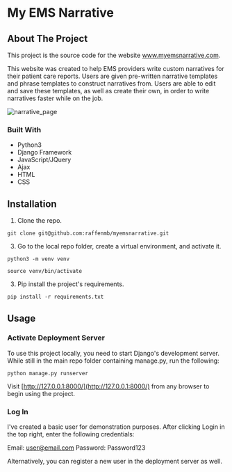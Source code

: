 
# My EMS Narrative


## About The Project

This project is the source code for the website <a href="https://www.myemsnarrative.com">www.myemsnarrative.com</a>. 

This website was created to help EMS providers write custom narratives for their patient care reports. Users are given pre-written narrative templates and phrase templates to construct narratives from. Users are able to edit and save these templates, as well as create their own, in order to write narratives faster while on the job.

![narrative_page](https://github.com/raffenmb/myemsnarrative/assets/27787317/1729acf9-2969-497b-892d-d3f3d636a4ce)

### Built With

* Python3
* Django Framework
* JavaScript/JQuery
* Ajax
* HTML
* CSS

## Installation

1. Clone the repo.
<!-- tsk --> 
    git clone git@github.com:raffenmb/myemsnarrative.git
3. Go to the local repo folder, create a virtual environment, and activate it.
<!-- tsk --> 
    python3 -m venv venv
<!-- tsk --> 
    source venv/bin/activate
3. Pip install the project's requirements.
<!-- tsk --> 
    pip install -r requirements.txt

## Usage

### Activate Deployment Server

To use this project locally, you need to start Django's development server. While still in the main repo folder containing manage.py, run the following:
<!-- tsk --> 
    python manage.py runserver

Visit [http://127.0.0.1:8000/](http://127.0.0.1:8000/) from any browser to begin using the project.

### Log In

I've created a basic user for demonstration purposes. After clicking Login in the top right, enter the following credentials:

Email: user@email.com
Password: Password123

Alternatively, you can register a new user in the deployment server as well.
